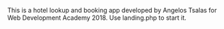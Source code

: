 This is a hotel lookup and booking app developed by Angelos Tsalas for Web Development Academy 2018. Use landing.php to start it.
